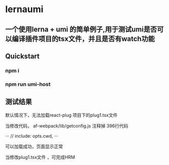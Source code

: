 # lernaumi

## 一个使用lerna + umi 的简单例子,用于测试umi是否可以编译插件项目的tsx文件，并且是否有watch功能


## Quickstart

 ### npm i

 ### npm run umi-host


 ## 测试结果


 默认情况下，无法加载react-plug 项目下的plug1.tsx文件


 当修改代码，  af-webpack/lib/getconfig.js   注释掉 396行代码

 ···
  // include: opts.cwd,
 ···

 可以加载成功，页面显示正常

 当修改plug1.tsx文件 ，可完成HRM

